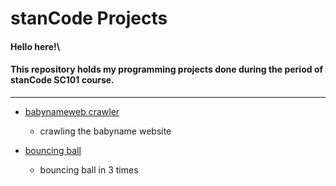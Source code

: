 # stanCode Projects
#### Hello here!\
#### This repository holds my programming projects done during the period of stanCode SC101 course.
---------------------------------------------------------

* [babynameweb crawler](https://github.com/Lydia-bot/MystanCodeProject/blob/main/stanCode_project/babynameweb_crawler/webcrawler.py)
	* crawling the babyname website

* [bouncing ball](https://github.com/Lydia-bot/MystanCodeProject/blob/main/stanCode_project/bouncing_ball/bouncing_ball.py)
	* bouncing ball in 3 times
